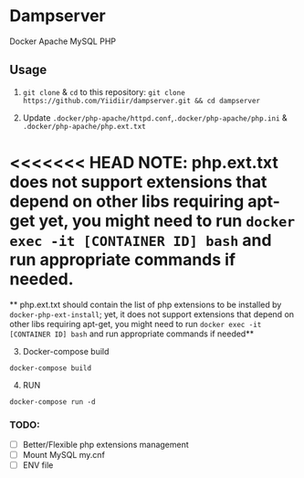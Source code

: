 # Dampserver
Docker Apache MySQL PHP

## Usage

1. ``git clone`` & ``cd`` to this repository:
``git clone https://github.com/Yiidiir/dampserver.git && cd dampserver``

2. Update ``.docker/php-apache/httpd.conf``,``.docker/php-apache/php.ini`` & ``.docker/php-apache/php.ext.txt`` 

<<<<<<< HEAD
**NOTE:** php.ext.txt does not support extensions that depend on other libs requiring apt-get yet, you might need to run ``docker exec -it [CONTAINER ID] bash`` and run appropriate commands if needed.
=======
** php.ext.txt should contain the list of php extensions to be installed by ``docker-php-ext-install``;  yet, it does not support extensions that depend on other libs requiring apt-get, you might need to run ``docker exec -it [CONTAINER ID] bash`` and run appropriate commands if needed**

3. Docker-compose build
```
docker-compose build
```

4. RUN
```
docker-compose run -d
```

### TODO:
- [ ] Better/Flexible php extensions management
- [ ] Mount MySQL my.cnf
- [ ] ENV file